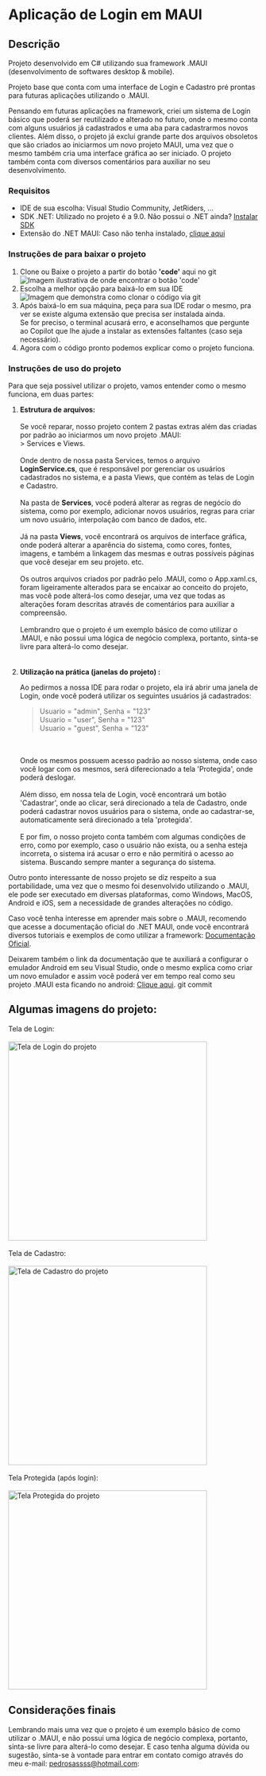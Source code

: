 # Aplicação de Login em MAUI

## Descrição

 Projeto desenvolvido em C# utilizando sua framework .MAUI (desenvolvimento de softwares desktop & mobile).
 
 Projeto base que conta com uma interface de Login e Cadastro pré prontas para futuras aplicações utilizando o .MAUI.

 Pensando em futuras aplicações na framework, criei um sistema de Login básico que poderá ser reutilizado e alterado no futuro, onde o mesmo conta com alguns usuários já cadastrados e uma aba para cadastrarmos
 novos clientes. Além disso, o projeto já exclui grande parte dos arquivos obsoletos que são criados ao iniciarmos um novo projeto MAUI, uma vez que o mesmo também cria uma interface gráfica ao ser iniciado.
 O projeto também conta com diversos comentários para auxiliar no seu desenvolvimento.

 ### Requisitos

 <ul>
   <li>IDE de sua escolha: Visual Studio Community, JetRiders, ...</li>
   <li>SDK .NET: Utilizado no projeto é a 9.0. Nâo possui o .NET ainda? <a href="https://learn.microsoft.com/pt-br/dotnet/maui/get-started/installation?view=net-maui-9.0&tabs=visual-studio"     target="blank">Instalar SDK</a></li>
   <li>Extensão do .NET MAUI: Caso não tenha instalado, <a href="https://learn.microsoft.com/pt-br/dotnet/maui/get-started/installation?view=net-maui-9.0&tabs=visual-studio" target="blank">clique aqui</a></li>
 </ul>

 ### Instruções de para baixar o projeto

 <ol>
  <li>Clone ou Baixe o projeto a partir do botão <b>'code'</b> aqui no git 
   <img src="MauiAppLogin/Resources/Images/tela_git_code.png" alt="Imagem ilustrativa de onde encontrar o botão 'code'"/>
   </li>
   <li>Escolha a melhor opção para baixá-lo em sua IDE
   <img src="MauiAppLogin/Resources/Images/tela_git_clonar.png" alt="Imagem que demonstra como clonar o código via git"</li>
   <li>Após baixá-lo em sua máquina, peça para sua IDE rodar o mesmo, pra ver se existe alguma extensão que precisa ser instalada ainda.
   <br>
   Se for preciso, o terminal acusará erro, e aconselhamos que pergunte ao Copilot que lhe ajude a instalar as extensões faltantes (caso seja necessário).</li>
   <li>Agora com o código pronto podemos explicar como o projeto funciona.</li>
 </ol>

 ### Instruções de uso do projeto

 Para que seja possivel utilizar o projeto, vamos entender como o mesmo funciona, em duas partes:

 <ol>
   <li><b>Estrutura de arquivos:</b>
   <br>
   <br>
   Se você reparar, nosso projeto contem 2 pastas extras além das criadas por padrão ao iniciarmos um novo projeto .MAUI: 
   <br>
   > Services e Views.

   <br>
   <br>
   Onde dentro de nossa pasta Services, temos o arquivo <b>LoginService.cs</b>, que é responsável por gerenciar os usuários cadastrados no sistema, e a pasta Views, que contém as telas de Login e Cadastro.
   <br>
   <br>
   Na pasta de <b>Services</b>, você poderá alterar as regras de negócio do sistema, como por exemplo, adicionar novos usuários, regras para criar um novo usuário, interpolação com banco de dados, etc.
   <br>
   <br>
   Já na pasta <b>Views</b>, você encontrará os arquivos de interface gráfica, onde poderá alterar a aparência do sistema, como cores, fontes, imagens, e também a linkagem das mesmas e outras possíveis páginas que você desejar em seu projeto. etc.
   <br>
   <br>
   Os outros arquivos criados por padrão pelo .MAUI, como o App.xaml.cs, foram ligeiramente alterados para se encaixar ao conceito do projeto,
   mas você pode alterá-los como desejar, uma vez que todas as alterações foram descritas através de comentários para auxiliar a compreensão.
   <br>
   <br>
   Lembrandro que o projeto é um exemplo básico de como utilizar o .MAUI, e não possui uma lógica de negócio complexa, portanto, sinta-se livre para alterá-lo como desejar.
   </li>

   <br>
   <br>
   <li><b>Utilização na prática (janelas do projeto) :</b>

   Ao pedirmos a nossa IDE para rodar o projeto, ela irá abrir uma janela de Login, onde você poderá utilizar os seguintes usuários já cadastrados:
   > Usuario = "admin", Senha = "123" <br>
   > Usuario = "user", Senha = "123" <br>
   > Usuario = "guest", Senha = "123"

   <br>
   <br>
   Onde os mesmos possuem acesso padrão ao nosso sistema, onde caso você logar com os mesmos, será diferecionado a tela 'Protegida', onde poderá deslogar.
   <br>
   <br>
   Além disso, em nossa tela de Login, você encontrará um botão 'Cadastrar', onde ao clicar, será direcionado a tela de Cadastro, onde poderá cadastrar novos usuários para o sistema, onde ao cadastrar-se, automaticamente será direcionado a tela 'protegida'.
   <br>
   <br>
   E por fim, o nosso projeto conta também com algumas condições de erro, como por exemplo, caso o usuário não exista, ou a senha esteja incorreta, o sistema irá acusar o erro e não permitirá o acesso ao sistema. Buscando sempre manter a segurança do sistema.
 </ol>

 Outro ponto interessante de nosso projeto se diz respeito a sua portabilidade, uma vez que o mesmo foi desenvolvido utilizando o .MAUI, ele pode ser executado em diversas plataformas, como Windows, MacOS, Android e iOS, sem a necessidade de grandes alterações no código.
 
 Caso você tenha interesse em aprender mais sobre o .MAUI, recomendo que acesse a documentação oficial do .NET MAUI, onde você encontrará diversos tutoriais e exemplos de como utilizar a framework: <a href="https://learn.microsoft.com/pt-br/dotnet/maui/" target="blank">Documentação Oficial</a>.

 Deixarem também o link da documentação que te auxiliará a configurar o emulador Android em seu Visual Studio, onde o mesmo explica como criar um novo emulador e assim você poderá ver em tempo real como seu projeto .MAUI esta ficando no android: <a href="https://learn.microsoft.com/pt-br/dotnet/maui/android/emulator/device-manager?view=net-maui-9.0" target="blank">Clique aqui</a>.
    git commit
 ## Algumas imagens do projeto:

 Tela de Login:
 <br>
 <br>
 <img src="MauiAppLogin/Resources/Images/tela_login.png" alt="Tela de Login do projeto" width="400"/>
 <br>
 <br>
 Tela de Cadastro:
 <br>
 <br>
 <img src="MauiAppLogin/Resources/Images/tela_cadastro.png" alt="Tela de Cadastro do projeto" width="400"/>
 <br>
 <br>
 Tela Protegida (após login):
 <br>
 <br>
 <img src="MauiAppLogin/Resources/Images/tela_protegida.png" alt="Tela Protegida do projeto" width="400"/>

 ## Considerações finais

 Lembrando mais uma vez que o projeto é um exemplo básico de como utilizar o .MAUI, e não possui uma lógica de negócio complexa, portanto, sinta-se livre para alterá-lo como desejar.
 E caso tenha alguma dúvida ou sugestão, sinta-se à vontade para entrar em contato comigo através do meu e-mail: <a href="mailto:pedrosassss@hotmail.com">pedrosassss@hotmail.com</a>:
